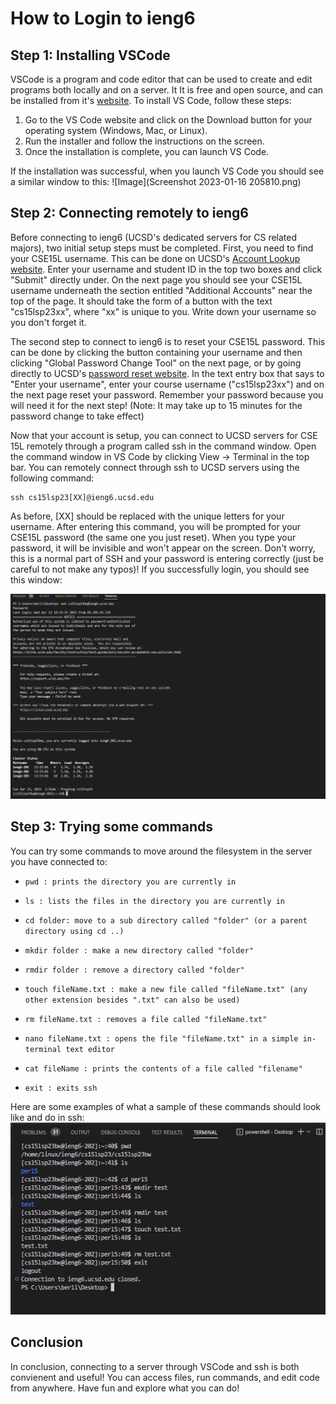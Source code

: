 # How to Login to ieng6

## Step 1: Installing VSCode
VSCode is a program and code editor that can be used to create and edit programs both locally and on a server. It It is free and open source, and can be installed from it's [website](https://code.visualstudio.com/). To install VS Code, follow these steps:

1. Go to the VS Code website and click on the Download button for your operating system (Windows, Mac, or Linux).
2. Run the installer and follow the instructions on the screen.
3. Once the installation is complete, you can launch VS Code.

If the installation was successful, when you launch VS Code you should see a similar window to this:  ![Image](Screenshot 2023-01-16 205810.png)

## Step 2: Connecting remotely to ieng6
Before connecting to ieng6 (UCSD's dedicated servers for CS related majors), two initial setup steps must be completed. First, you need to find your CSE15L username. This can be done on UCSD's [Account Lookup website](https://sdacs.ucsd.edu/~icc/index.php). Enter your username and student ID in the top two boxes and click "Submit" directly under. On the next page you should see your CSE15L username underneath the section entitled "Additional Accounts" near the top of the page. It should take the form of a button with the text "cs15lsp23xx", where "xx" is unique to you. Write down your username so you don't forget it.

The second step to connect to ieng6 is to reset your CSE15L password. This can be done by clicking the button containing your username and then clicking "Global Password Change Tool" on the next page, or by going directly to UCSD's [password reset website](password.ucsd.edu). In the text entry box that says to "Enter your username", enter your course username ("cs15lsp23xx") and on the next page reset your password. Remember your password because you will need it for the next step! (Note: It may take up to 15 minutes for the password change to take effect)

Now that your account is setup, you can connect to UCSD servers for CSE 15L remotely through a program called ssh in the command window. Open the command window in VS Code by clicking View -> Terminal in the top bar. You can remotely connect through ssh to UCSD servers using the following command:
```
ssh cs15lsp23[XX]@ieng6.ucsd.edu
``` 
As before, [XX] should be replaced with the unique letters for your username. After entering this command, you will be prompted for your CSE15L password (the same one you just reset). When you type your password, it will be invisible and won't appear on the screen. Don't worry, this is a normal part of SSH and your password is entering correctly (just be careful to not make any typos)! If you successfully login, you should see this window:

![Image](screenshot1.png)

## Step 3: Trying some commands
You can try some commands to move around the filesystem in the server you have connected to:

* `pwd : prints the directory you are currently in`

* `ls : lists the files in the directory you are currently in`

* `cd folder: move to a sub directory called "folder" (or a parent directory using cd ..)`

* `mkdir folder : make a new directory called "folder"`

* `rmdir folder : remove a directory called "folder"`

* `touch fileName.txt : make a new file called "fileName.txt" (any other extension besides ".txt" can also be used)`

* `rm fileName.txt : removes a file called "fileName.txt"`

* `nano fileName.txt : opens the file "fileName.txt" in a simple in-terminal text editor`

* `cat fileName : prints the contents of a file called "filename"`

* `exit : exits ssh`

Here are some examples of what a sample of these commands should look like and do in ssh:
![Image](screenshot2.png)

## Conclusion

In conclusion, connecting to a server through VSCode and ssh is both convienent and useful! You can access files, run commands, and edit code from anywhere. Have fun and explore what you can do!
